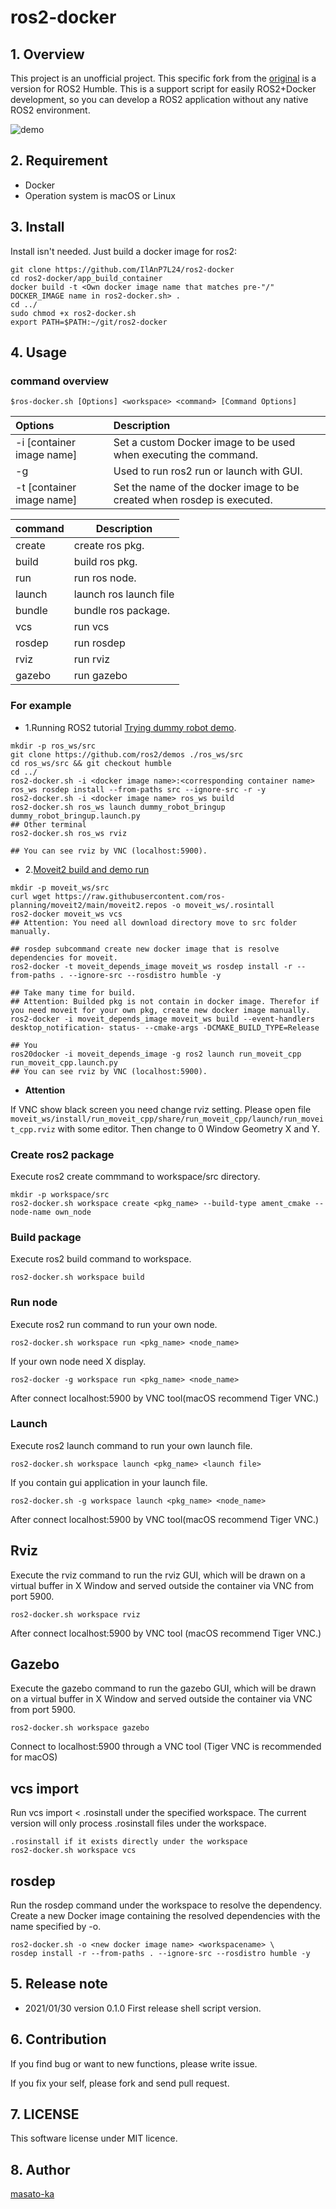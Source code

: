 # ros2-docker

## 1. Overview
This project is an unofficial project. This specific fork from the [original](https://github.com/masato-ka/ros2-docker) is a version for ROS2 Humble.
This is a support script for easily ROS2+Docker development, so you can develop a ROS2 application without any native ROS2 environment. 

![demo](contents/ros2-docker-demo.gif)

## 2. Requirement

* Docker
* Operation system is macOS or Linux

## 3. Install

Install isn't needed. Just build a docker image for ros2:

```
git clone https://github.com/IlAnP7L24/ros2-docker
cd ros2-docker/app_build_container
docker build -t <Own docker image name that matches pre-"/" DOCKER_IMAGE name in ros2-docker.sh> .
cd ../
sudo chmod +x ros2-docker.sh
export PATH=$PATH:~/git/ros2-docker
```

## 4. Usage

### command overview

```$ros-docker.sh [Options] <workspace> <command> [Command Options]```

|Options |Description |
|:-----------------------------|:-----------------------------|
|-i [container image name]      | Set a custom Docker image to be used when executing the command.|
|-g                             | Used to run ros2 run or launch with GUI.|
|-t [container image name]      | Set the name of the docker image to be created when rosdep is executed.                     |


|command| Description |
|:-------|------------|
|create  | create ros pkg.|
|build   | build ros pkg.|
|run     | run ros node. |
|launch  | launch ros launch file|
|bundle  | bundle ros package.|
|vcs     | run vcs            |
|rosdep  | run rosdep             |
|rviz    | run rviz               |
|gazebo  | run gazebo                    |


### For example

* 1.Running ROS2 tutorial [Trying dummy robot demo](https://index.ros.org/doc/ros2/Tutorials/dummy-robot-demo/).

```
mkdir -p ros_ws/src
git clone https://github.com/ros2/demos ./ros_ws/src
cd ros_ws/src && git checkout humble
cd ../
ros2-docker.sh -i <docker image name>:<corresponding container name> ros_ws rosdep install --from-paths src --ignore-src -r -y
ros2-docker.sh -i <docker image name> ros_ws build
ros2-docker.sh ros_ws launch dummy_robot_bringup dummy_robot_bringup.launch.py
## Other terminal
ros2-docker.sh ros_ws rviz

## You can see rviz by VNC (localhost:5900).
```

* 2.[Moveit2 build and demo run](https://moveit.ros.org/install-moveit2/source/)
```
mkdir -p moveit_ws/src
curl wget https://raw.githubusercontent.com/ros-planning/moveit2/main/moveit2.repos -o moveit_ws/.rosintall
ros2-docker moveit_ws vcs
## Attention: You need all download directory move to src folder manually.

## rosdep subcommand create new docker image that is resolve dependencies for moveit. 
ros2-docker -t moveit_depends_image moveit_ws rosdep install -r --from-paths . --ignore-src --rosdistro humble -y

## Take many time for build.
## Attention: Builded pkg is not contain in docker image. Therefor if you need moveit for your own pkg, create new docker image manually.
ros2-docker -i moveit_depends_image moveit_ws build --event-handlers desktop_notification- status- --cmake-args -DCMAKE_BUILD_TYPE=Release
 
## You 
ros20docker -i moveit_depends_image -g ros2 launch run_moveit_cpp run_moveit_cpp.launch.py
## You can see rviz by VNC (localhost:5900).
```

* **<font name="red">Attention</font>**

If VNC show black screen you need change rviz setting. 
Please open file ```moveit_ws/install/run_moveit_cpp/share/run_moveit_cpp/launch/run_moveit_cpp.rviz``` with some editor.
Then change to 0 Window Geometry X and Y.



### Create ros2 package

Execute ros2 create commmand to workspace/src directory.

```
mkdir -p workspace/src
ros2-docker.sh workspace create <pkg_name> --build-type ament_cmake --node-name own_node
```

### Build package

Execute ros2 build command to workspace.

```
ros2-docker.sh workspace build
```

### Run node

Execute ros2 run command to run your own node.

```
ros2-docker.sh workspace run <pkg_name> <node_name>
```

If your own node need X display.

```
ros2-docker -g workspace run <pkg_name> <node_name>
```
After connect localhost:5900 by VNC tool(macOS recommend Tiger VNC.)

### Launch

Execute ros2 launch command to run your own launch file.

```
ros2-docker.sh workspace launch <pkg_name> <launch file>
```

If you contain gui application in your launch file.

```
ros2-docker.sh -g workspace launch <pkg_name> <node_name>
```

After connect localhost:5900 by VNC tool(macOS recommend Tiger VNC.)

## Rviz

Execute the rviz command to run the rviz GUI, which will be drawn on a 
virtual buffer in X Window and served outside the container via VNC from port 5900.

```
ros2-docker.sh workspace rviz
```
After connect localhost:5900 by VNC tool (macOS recommend Tiger VNC.)

## Gazebo

Execute the gazebo command to run the gazebo GUI, which will be drawn on a 
virtual buffer in X Window and served outside the container via VNC from port 5900.

```
ros2-docker.sh workspace gazebo
```
Connect to localhost:5900 through a VNC tool (Tiger VNC is recommended for macOS)

## vcs import

Run vcs import < .rosinstall under the specified workspace. 
The current version will only process .rosinstall files under the workspace.

```
.rosinstall if it exists directly under the workspace
ros2-docker.sh workspace vcs
```

## rosdep 

Run the rosdep command under the workspace to resolve the dependency. 
Create a new Docker image containing the resolved dependencies with the name specified by -o.

```
ros2-docker.sh -o <new docker image name> <workspacename> \
rosdep install -r --from-paths . --ignore-src --rosdistro humble -y 
```

## 5. Release note

* 2021/01/30 version 0.1.0
 First release shell script version. 


## 6. Contribution

If you find bug or want to new functions, please write issue.

If you fix your self, please fork and send pull request.

## 7. LICENSE

This software license under MIT licence.


## 8. Author 

[masato-ka](https://github.com/masato-ka/ros2-docker)
